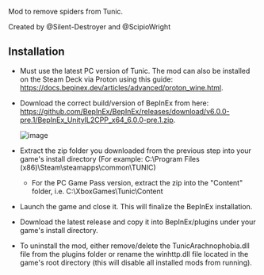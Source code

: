 Mod to remove spiders from Tunic.

Created by @Silent-Destroyer and @ScipioWright

## Installation
- Must use the latest PC version of Tunic. The mod can also be installed on the Steam Deck via Proton using this guide: https://docs.bepinex.dev/articles/advanced/proton_wine.html.
- Download the correct build/version of BepInEx from here: https://github.com/BepInEx/BepInEx/releases/download/v6.0.0-pre.1/BepInEx_UnityIL2CPP_x64_6.0.0-pre.1.zip.

  ![image](https://user-images.githubusercontent.com/110704408/188519149-d9476aa9-55f6-4f38-9ce9-93d137fa71af.png)
- Extract the zip folder you downloaded from the previous step into your game's install directory (For example: C:\Program Files (x86)\Steam\steamapps\common\TUNIC)
  - For the PC Game Pass version, extract the zip into the "Content" folder, i.e. C:\XboxGames\Tunic\Content
- Launch the game and close it. This will finalize the BepInEx installation.
- Download the latest release and copy it into BepInEx/plugins under your game's install directory.
- To uninstall the mod, either remove/delete the TunicArachnophobia.dll file from the plugins folder or rename the winhttp.dll file located in the game's root directory (this will disable all installed mods from running).
